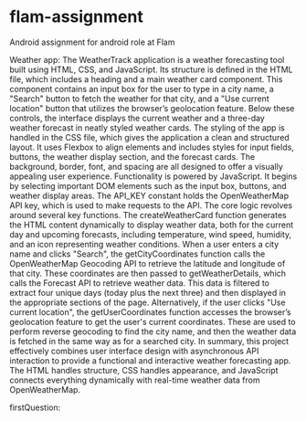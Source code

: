 # flam-assignment
Android assignment for android role at Flam

Weather app:
The WeatherTrack application is a weather forecasting tool built using HTML, CSS, and JavaScript. Its structure is defined in the HTML file, which includes a heading and a main weather card component. This component contains an input box for the user to type in a city name, a "Search" button to fetch the weather for that city, and a "Use current location" button that utilizes the browser’s geolocation feature. Below these controls, the interface displays the current weather and a three-day weather forecast in neatly styled weather cards.
The styling of the app is handled in the CSS file, which gives the application a clean and structured layout. It uses Flexbox to align elements and includes styles for input fields, buttons, the weather display section, and the forecast cards. The background, border, font, and spacing are all designed to offer a visually appealing user experience.
Functionality is powered by JavaScript. It begins by selecting important DOM elements such as the input box, buttons, and weather display areas. The API_KEY constant holds the OpenWeatherMap API key, which is used to make requests to the API. The core logic revolves around several key functions. The createWeatherCard function generates the HTML content dynamically to display weather data, both for the current day and upcoming forecasts, including temperature, wind speed, humidity, and an icon representing weather conditions.
When a user enters a city name and clicks "Search", the getCityCoordinates function calls the OpenWeatherMap Geocoding API to retrieve the latitude and longitude of that city. These coordinates are then passed to getWeatherDetails, which calls the Forecast API to retrieve weather data. This data is filtered to extract four unique days (today plus the next three) and then displayed in the appropriate sections of the page.
Alternatively, if the user clicks "Use current location", the getUserCoordinates function accesses the browser’s geolocation feature to get the user's current coordinates. These are used to perform reverse geocoding to find the city name, and then the weather data is fetched in the same way as for a searched city.
In summary, this project effectively combines user interface design with asynchronous API interaction to provide a functional and interactive weather forecasting app. The HTML handles structure, CSS handles appearance, and JavaScript connects everything dynamically with real-time weather data from OpenWeatherMap.

firstQuestion:

